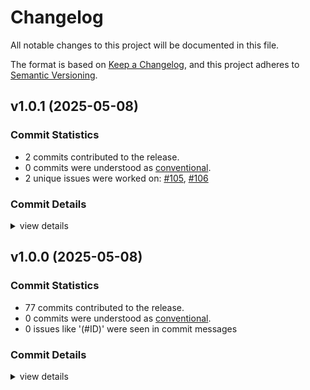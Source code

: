 # Changelog

All notable changes to this project will be documented in this file.

The format is based on [Keep a Changelog](https://keepachangelog.com/en/1.0.0/),
and this project adheres to [Semantic Versioning](https://semver.org/spec/v2.0.0.html).

## v1.0.1 (2025-05-08)

### Commit Statistics

<csr-read-only-do-not-edit/>

 - 2 commits contributed to the release.
 - 0 commits were understood as [conventional](https://www.conventionalcommits.org).
 - 2 unique issues were worked on: [#105](https://github.com/fonttools/fontspector/issues/105), [#106](https://github.com/fonttools/fontspector/issues/106)

### Commit Details

<csr-read-only-do-not-edit/>

<details><summary>view details</summary>

 * **[#105](https://github.com/fonttools/fontspector/issues/105)**
    - Fix font_version parsing ([`cbf7b4b`](https://github.com/fonttools/fontspector/commit/cbf7b4bdd0cc30ddda32c919cbbae9a5e0e09cd2))
 * **[#106](https://github.com/fonttools/fontspector/issues/106)**
    - Fix gpos/gsub typo ([`95867d8`](https://github.com/fonttools/fontspector/commit/95867d8e2048e160735ac7b7f5bb7e99b0fee50e))
</details>

## v1.0.0 (2025-05-08)

### Commit Statistics

<csr-read-only-do-not-edit/>

 - 77 commits contributed to the release.
 - 0 commits were understood as [conventional](https://www.conventionalcommits.org).
 - 0 issues like '(#ID)' were seen in commit messages

### Commit Details

<csr-read-only-do-not-edit/>

<details><summary>view details</summary>

 * **Uncategorized**
    - Merge pull request #102 from fonttools/release-prep ([`e5435f4`](https://github.com/fonttools/fontspector/commit/e5435f4ab282338ccc818daca8dacf543de27022))
    - Read profile cargo files for release ([`5fe1c5a`](https://github.com/fonttools/fontspector/commit/5fe1c5aff636944c257ec25b19004426660db0c2))
    - Prep for 1.0.0 release ([`c1ef822`](https://github.com/fonttools/fontspector/commit/c1ef822c860b8dd53b363c9b69201981c75f757c))
    - Merge pull request #90 from fonttools/fix-87 ([`2319315`](https://github.com/fonttools/fontspector/commit/2319315f716210e99f25bc1e932be44e595322d4))
    - Downgrade fail to warn, fixes #87 ([`8e9b831`](https://github.com/fonttools/fontspector/commit/8e9b8311d2aca93ba65b6cb6cceecab00a1ebf76))
    - Merge pull request #80 from fonttools/dependency-hell ([`b8ec37d`](https://github.com/fonttools/fontspector/commit/b8ec37d7d52f440fc2d6a9470ee2d3056df2d94c))
    - Use skrifa::raw instead of read_fonts, pin deps ([`76eacb7`](https://github.com/fonttools/fontspector/commit/76eacb755b79772e761b832b8fe8983af81e07fa))
    - Merge pull request #63 from LuxxxLucy/lucy-multiple-proposal-br ([`2d675d5`](https://github.com/fonttools/fontspector/commit/2d675d5bfe5cdb3de99e1a2cf8c65964c144bc52))
    - A little more information ([`9ddede9`](https://github.com/fonttools/fontspector/commit/9ddede9bed035098a91ad07d6e8a70a873b2905c))
    - Update the checks ([`4110dcf`](https://github.com/fonttools/fontspector/commit/4110dcfd1c79131aea9893523b50e0b0bdfd2f95))
    - Latest read-fonts API ([`47a5310`](https://github.com/fonttools/fontspector/commit/47a531036503433ae38f78ef4fad98cf76536bf7))
    - Allow returning a code with an error ([`4b9f110`](https://github.com/fonttools/fontspector/commit/4b9f110c8d47f11401d49f533c06f93ed37ce7b1))
    - New clippy found new lints! ([`1933d0a`](https://github.com/fonttools/fontspector/commit/1933d0a7835610c4c59e2ca272696789320992e9))
    - Run cargo fmt ([`a97b2a9`](https://github.com/fonttools/fontspector/commit/a97b2a96d2ffbf6fab861b842096159d666a4dc9))
    - Neater repo organization (opentype profile) ([`f7c336d`](https://github.com/fonttools/fontspector/commit/f7c336db697bad52d7fa6cbd9fad9fd4a6392158))
    - Path direction check (with disclaimer) ([`9e1d13a`](https://github.com/fonttools/fontspector/commit/9e1d13a51a5ac1caa044b1e33a8deb4a31ed988a))
    - Move BezGlyph for re-use ([`853e720`](https://github.com/fonttools/fontspector/commit/853e720b160873e68dbb65ed52b7b6fc8fdf34a4))
    - Silence warnings ([`d26e978`](https://github.com/fonttools/fontspector/commit/d26e978be6dbedf3aea4a363c7aa4d06495e71d3))
    - Use ProfileBuilder to simplify OpenType profile ([`3f7d038`](https://github.com/fonttools/fontspector/commit/3f7d0387fd5112512b383261c4e59bb15e8efe93))
    - Move alt_caron to universal ([`d3f4035`](https://github.com/fonttools/fontspector/commit/d3f4035c1b67c7749600d124e5e97f7fd0f19d2c))
    - Stat_has_axis_value_tables / inconsistencies_between_fvar_STAT ([`ed2aa43`](https://github.com/fonttools/fontspector/commit/ed2aa43f514c6f340a8db6a5b9924f4ebd431c55))
    - Opentype/gpos_kerning_info => gpos_kerning_info (Universal profile) ([`854af14`](https://github.com/fonttools/fontspector/commit/854af14cacb2c785ac5f27e8fc64bd2b8c966743))
    - [opentype/stat/ital_axis] Escape the double quotes in rationale string ([`f73946b`](https://github.com/fonttools/fontspector/commit/f73946bd29f33aa2660ad820bd1dc7bcb6a7d2b1))
    - [opentype/stat/ital_axis] update rationale ([`0d8af42`](https://github.com/fonttools/fontspector/commit/0d8af42ffce929a8e54a90bdab84884c472c7c5f))
    - Use cache to determine codepoints in font ([`0514efc`](https://github.com/fonttools/fontspector/commit/0514efcf5e99d3c157fad5795816183d8f84e091))
    - Summarize super long title ([`8d4606f`](https://github.com/fonttools/fontspector/commit/8d4606f5da6ea8f66cc5e5adb2a04e1dd81f8aea))
    - Hide the blocked checks, we can't do anything about them ([`df298c1`](https://github.com/fonttools/fontspector/commit/df298c1a2a86b73521a4c208ce13d924d80ffe41))
    - NameID Display changed! ([`a12c7b0`](https://github.com/fonttools/fontspector/commit/a12c7b05939673a0f83b1d1e56ac6d9d227296db))
    - More micro-optimizations ([`7886854`](https://github.com/fonttools/fontspector/commit/788685487526a9d2d10a4b4466c59ebe307bd432))
    - Optimizations ([`dc71848`](https://github.com/fonttools/fontspector/commit/dc7184813e71e56c302d84bb18a06f9ae37747c8))
    - Export a DEFAULT_LOCATION setting ([`1ab59e9`](https://github.com/fonttools/fontspector/commit/1ab59e9064181e168765ea3f6cab9d8a28ddac5c))
    - Move all pens to a utility module in checkapi ([`8f86fd5`](https://github.com/fonttools/fontspector/commit/8f86fd56087c660943f39957d5471d865d2755fd))
    - Alt_caron ([`e878068`](https://github.com/fonttools/fontspector/commit/e8780680b042eb4800b069e2456222640ff00f75))
    - Fontations bug now fixed ([`f33b018`](https://github.com/fonttools/fontspector/commit/f33b0186cd55027ffbd564ba4422e102c524503b))
    - Silence warning ([`d2dad2a`](https://github.com/fonttools/fontspector/commit/d2dad2a5caacc8aab4de527787c7056a14d7bc94))
    - Italic angle check ([`73f7f01`](https://github.com/fonttools/fontspector/commit/73f7f01d9ee72a1807f4e1e6c06d8bb51fa4c605))
    - Gdef_non_mark_chars ([`73c02ec`](https://github.com/fonttools/fontspector/commit/73c02ec6de4d196ad7b3a5415e32c83462892f20))
    - Loca_maxp_num_glyphs ([`3f54264`](https://github.com/fonttools/fontspector/commit/3f542641bb55a8dd0089e1353912347eb464a63c))
    - Update legacy checks proposal field ([`ad3861e`](https://github.com/fonttools/fontspector/commit/ad3861e292ef2e1cbf118d5df8329c961123c90c))
    - Another check ([`9031c2a`](https://github.com/fonttools/fontspector/commit/9031c2adc5257bad10605d3962f78e08894aa92c))
    - More tests passing ([`43a758f`](https://github.com/fonttools/fontspector/commit/43a758f6a57ac82075e34775e2d8e21016a3c66a))
    - GDEF tests ([`a7c0d86`](https://github.com/fonttools/fontspector/commit/a7c0d86a9284a8293bdd8548754ec0b6e4d9dfcb))
    - Pass tests ([`e2ea2c8`](https://github.com/fonttools/fontspector/commit/e2ea2c820482310f8cfe83801701d03ac81b404b))
    - Expose FeatureRecord/Feature tables nicely ([`3a23051`](https://github.com/fonttools/fontspector/commit/3a230516002dbb17473a12c01c63b1e584dc0b1b))
    - Share itertools versions ([`71e6f81`](https://github.com/fonttools/fontspector/commit/71e6f81d35e3fbe8540a38ec532e382effa87459))
    - Debugging prints... ([`326b634`](https://github.com/fonttools/fontspector/commit/326b634e7eb36ddf2e445d722019e91befa0850f))
    - Everyone gets unicode-properties! ([`6218042`](https://github.com/fonttools/fontspector/commit/621804215cf361f7d515be71b71e8bd84bc481d7))
    - More passing tets ([`c9ae50f`](https://github.com/fonttools/fontspector/commit/c9ae50f2cf8727b11cf88681c00deda57ecf1825))
    - More! More! More! ([`c74c661`](https://github.com/fonttools/fontspector/commit/c74c66100b01403296c5843bb040cec58548b0a6))
    - Moah tests! ([`a4e1941`](https://github.com/fonttools/fontspector/commit/a4e1941d95944aefc0dc591b3a78e3e94a54e5f6))
    - Choose how we fail for assert_all_the_same ([`f219a34`](https://github.com/fonttools/fontspector/commit/f219a3494453e052b9da509edbb63ba1bf4f7dc4))
    - More tests ([`f4844a6`](https://github.com/fonttools/fontspector/commit/f4844a6723602657429abd1b3aa8fd2af5cf7737))
    - Bump read/write/skrifa versions, dump font-types, deal with fallout ([`d2fd7e4`](https://github.com/fonttools/fontspector/commit/d2fd7e4be7f70b014776c6a56ec035b5156692c0))
    - Make the tests pass ([`e80c95d`](https://github.com/fonttools/fontspector/commit/e80c95ddcaaea959e33e4664cdb423aa110904f6))
    - Add monospace check ([`6fa5520`](https://github.com/fonttools/fontspector/commit/6fa552004580b1ac1dd9822645790d08dfc5b6fe))
    - Improve glyph name API - move unwraps into API lib ([`2a094be`](https://github.com/fonttools/fontspector/commit/2a094bea6bbe22e15320c521aebbe493f3bb4c3c))
    - Use read-fonts' glyph class constants ([`3c41053`](https://github.com/fonttools/fontspector/commit/3c41053289a71d555710a66acc7cfc61cc2402ab))
    - Add --full-lists ([`8e1ae0b`](https://github.com/fonttools/fontspector/commit/8e1ae0b994b7b050c12245b32116d561554d9523))
    - Run code-tests in CI ([`ca20b6f`](https://github.com/fonttools/fontspector/commit/ca20b6fcaaaef95ad17d1224aa7f758757330ed2))
    - Remove unused leftover code ([`40af1bf`](https://github.com/fonttools/fontspector/commit/40af1bffbf22d17fcdbad5707bc45752b01ac277))
    - More alignment between checks and tests ([`523ad07`](https://github.com/fonttools/fontspector/commit/523ad0775d2f95306aa25bf96a14ef5e2acebc5a))
    - Align check with tests ([`338a433`](https://github.com/fonttools/fontspector/commit/338a43366003ef8928159cd5242a511a6e8daf12))
    - Pass a little more ([`b92af1d`](https://github.com/fonttools/fontspector/commit/b92af1d6d37648fa48d7506312bf70d6fc286a05))
    - Happening in pytest now ([`2a628d2`](https://github.com/fonttools/fontspector/commit/2a628d2f18d9a8abf19d3e872655f91bf04a1ef5))
    - Use fontbakery-bridge tests ([`1907f2b`](https://github.com/fonttools/fontspector/commit/1907f2b1a48cbe1f3978bc73554a127d5afd9a31))
    - Fix bugs found by Python test! ([`0955eec`](https://github.com/fonttools/fontspector/commit/0955eecad72a157be5b2c374a11ea08effcc8c42))
    - Missed ([`c5b9291`](https://github.com/fonttools/fontspector/commit/c5b929148096fafa19e0869e53021ae7c0e6f62f))
    - Postscript_name_consistency check ([`388e4bc`](https://github.com/fonttools/fontspector/commit/388e4bc0d08b6f14ad4dadbd57a0770cb34c8f59))
    - Name_postscript_vs_cff check ([`eb33242`](https://github.com/fonttools/fontspector/commit/eb33242909995d7ada66f9d57bf9998b00e3ab20))
    - Skip, don’t error, on CFF ([`e94a6c0`](https://github.com/fonttools/fontspector/commit/e94a6c0ad841ba15c7ef7ccdef9fdf71225ced29))
    - Move 'name/italic_names' to Universal profile. ([`0ce2aef`](https://github.com/fonttools/fontspector/commit/0ce2aef4e63fb53b278176bcb6516f86b6117e93))
    - Move 'name/no_copyright_on_description' to Universal profile. ([`0eaff9d`](https://github.com/fonttools/fontspector/commit/0eaff9d86043c79b29a3035722e1520fd67e6644))
    - Lack of STAT table is a skip, not an error ([`c664f31`](https://github.com/fonttools/fontspector/commit/c664f31758326c4f09b6373281ee2b76286271b9))
    - Some leftovers from universal/opentype split ([`c71f0da`](https://github.com/fonttools/fontspector/commit/c71f0da94f981a4bc69bda022ad1a2039a17f0d9))
    - Don’t overflow ([`95fd245`](https://github.com/fonttools/fontspector/commit/95fd2455cc140848e7f92f1ea3ff585e5a3c12a2))
    - Merge pull request #15 from felipesanches/issue_14 ([`57a2274`](https://github.com/fonttools/fontspector/commit/57a2274c13a2ac02292eaf60ec37f7cb63098304))
    - Split profiles Universal and OpenType ([`72550af`](https://github.com/fonttools/fontspector/commit/72550af9c9c8f9a9f4dad37a52f789290b4f6fb8))
</details>

